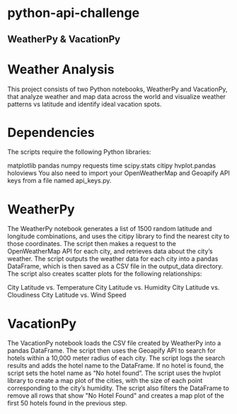 # python-api-challenge
## WeatherPy & VacationPy

# Weather Analysis
This project consists of two Python notebooks, WeatherPy and VacationPy, that analyze weather and map data across the world and visualize weather patterns vs latitude and identify ideal vacation spots.

# Dependencies
The scripts require the following Python libraries:

matplotlib
pandas
numpy
requests
time
scipy.stats
citipy
hvplot.pandas
holoviews
You also need to import your OpenWeatherMap and Geoapify API keys from a file named api_keys.py.  

# WeatherPy
The WeatherPy notebook generates a list of 1500 random latitude and longitude combinations, and uses the citipy library to find the nearest city to those coordinates. The script then makes a request to the OpenWeatherMap API for each city, and retrieves data about the city’s weather. The script outputs the weather data for each city into a pandas DataFrame, which is then saved as a CSV file in the output_data directory. The script also creates scatter plots for the following relationships:

City Latitude vs. Temperature
City Latitude vs. Humidity
City Latitude vs. Cloudiness
City Latitude vs. Wind Speed

# VacationPy
The VacationPy notebook loads the CSV file created by WeatherPy into a pandas DataFrame. The script then uses the Geoapify API to search for hotels within a 10,000 meter radius of each city. The script logs the search results and adds the hotel name to the DataFrame. If no hotel is found, the script sets the hotel name as “No hotel found”. The script uses the hvplot library to create a map plot of the cities, with the size of each point corresponding to the city’s humidity. The script also filters the DataFrame to remove all rows that show "No Hotel Found" and creates a map plot of the first 50 hotels found in the previous step.